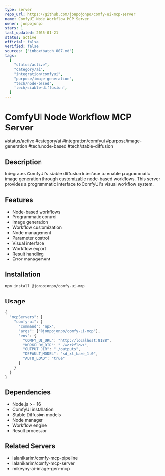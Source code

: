```yaml
---
type: server
repo_url: https://github.com/jonpojonpo/comfy-ui-mcp-server
name: ComfyUI Node Workflow MCP Server
owner: jonpojonpo
stars: 1
last_updated: 2025-01-21
status: active
official: false
verified: false
sources: ["inbox/batch_007.md"]
tags:
  [
    "status/active",
    "category/ai",
    "integration/comfyui",
    "purpose/image-generation",
    "tech/node-based",
    "tech/stable-diffusion",
  ]
---
```


# ComfyUI Node Workflow MCP Server

#status/active #category/ai #integration/comfyui #purpose/image-generation #tech/node-based #tech/stable-diffusion

## Description

Integrates ComfyUI's stable diffusion interface to enable programmatic image generation through customizable node-based workflows. This server provides a programmatic interface to ComfyUI's visual workflow system.

## Features

- Node-based workflows
- Programmatic control
- Image generation
- Workflow customization
- Node management
- Parameter control
- Visual interface
- Workflow export
- Result handling
- Error management

## Installation

```bash
npm install @jonpojonpo/comfy-ui-mcp
```

## Usage

```javascript
{
  "mcpServers": {
    "comfy-ui": {
      "command": "npx",
      "args": ["@jonpojonpo/comfy-ui-mcp"],
      "env": {
        "COMFY_UI_URL": "http://localhost:8188",
        "WORKFLOW_DIR": "./workflows",
        "OUTPUT_DIR": "./outputs",
        "DEFAULT_MODEL": "sd_xl_base_1.0",
        "AUTO_LOAD": "true"
      }
    }
  }
}
```

## Dependencies

- Node.js >= 16
- ComfyUI installation
- Stable Diffusion models
- Node manager
- Workflow engine
- Result processor

## Related Servers

- lalanikarim/comfy-mcp-pipeline
- lalanikarim/comfy-mcp-server
- mikeyny-ai-image-gen-mcp
